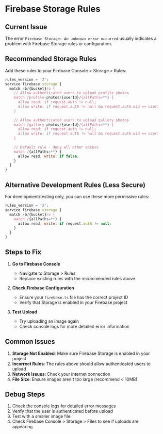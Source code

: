 # Firebase Storage Rules

## Current Issue
The error `Firebase Storage: An unknown error occurred` usually indicates a problem with Firebase Storage rules or configuration.

## Recommended Storage Rules

Add these rules to your Firebase Console > Storage > Rules:

```javascript
rules_version = '2';
service firebase.storage {
  match /b/{bucket}/o {
    // Allow authenticated users to upload profile photos
    match /profile-photos/{userId}/{allPaths=**} {
      allow read: if request.auth != null;
      allow write: if request.auth != null && request.auth.uid == userId;
    }
    
    // Allow authenticated users to upload gallery photos
    match /gallery-photos/{userId}/{allPaths=**} {
      allow read: if request.auth != null;
      allow write: if request.auth != null && request.auth.uid == userId;
    }
    
    // Default rule - deny all other access
    match /{allPaths=**} {
      allow read, write: if false;
    }
  }
}
```

## Alternative Development Rules (Less Secure)

For development/testing only, you can use these more permissive rules:

```javascript
rules_version = '2';
service firebase.storage {
  match /b/{bucket}/o {
    match /{allPaths=**} {
      allow read, write: if request.auth != null;
    }
  }
}
```

## Steps to Fix

1. **Go to Firebase Console**
   - Navigate to Storage > Rules
   - Replace existing rules with the recommended rules above

2. **Check Firebase Configuration**
   - Ensure your `firebase.ts` file has the correct project ID
   - Verify that Storage is enabled in your Firebase project

3. **Test Upload**
   - Try uploading an image again
   - Check console logs for more detailed error information

## Common Issues

1. **Storage Not Enabled**: Make sure Firebase Storage is enabled in your project
2. **Incorrect Rules**: The rules above should allow authenticated users to upload
3. **Network Issues**: Check your internet connection
4. **File Size**: Ensure images aren't too large (recommend < 10MB)

## Debug Steps

1. Check the console logs for detailed error messages
2. Verify that the user is authenticated before upload
3. Test with a smaller image file
4. Check Firebase Console > Storage > Files to see if uploads are appearing 